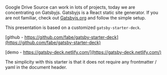 ﻿Google Drive Source can work in lots of projects, today we are concentrating on Gatsbyjs. 
Gatsbyjs is a React static site generator. If you are not familiar, check out [Gatsbyjs.org](https://www.gatsbyjs.org/docs/) and follow the simple setup.


This presentation is based on a customized `gatsby-starter-deck`. 


[github - https://github.com/fabe/gatsby-starter-deck](https://github.com/fabe/gatsby-starter-deck)


[demo - https://gatsby-deck.netlify.com/](https://gatsby-deck.netlify.com/)


The simplicity with this starter is that it does not require any frontmatter / yaml in the document header.